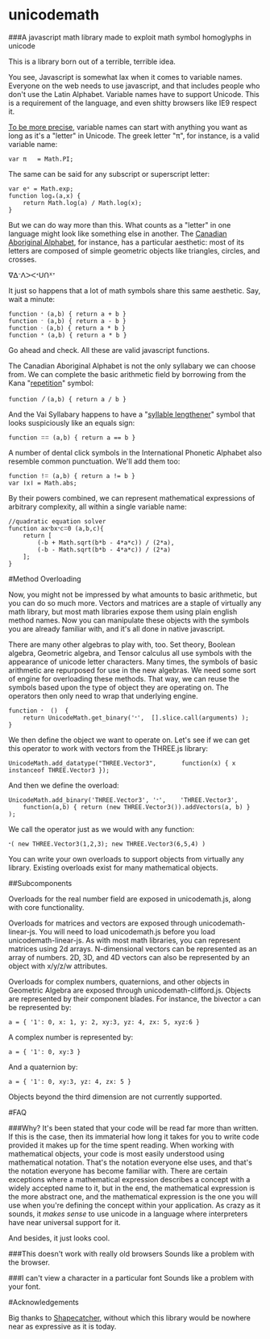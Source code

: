 # unicodemath
###A javascript math library made to exploit math symbol homoglyphs in unicode 

This is a library born out of a terrible, terrible idea. 

You see, Javascript is somewhat lax when it comes to variable names. Everyone on the web needs to use javascript, and that includes people who don't use the Latin Alphabet. Variable names have to support Unicode. This is a requirement of the language, and even shitty browsers like IE9 respect it.

[To be more precise](http://stackoverflow.com/questions/1661197/what-characters-are-valid-for-javascript-variable-names), variable names can start with anything you want as long as it's a "letter" in Unicode. The greek letter "π", for instance, is a valid variable name:

    var π	= Math.PI;

The same can be said for any subscript or superscript letter:

	var eˣ = Math.exp;
	function logₓ(a,x) {
		return Math.log(a) / Math.log(x);
	}

But we can do way more than this. What counts as a "letter" in one language might look like something else in another. The [Canadian Aboriginal Alphabet](unicode-table.com/en/blocks/unified-canadian-aboriginal-syllabics/), for instance, has a particular aesthetic: most of its letters are composed of simple geometric objects like triangles, circles, and crosses. 

ᐁᐃᐨᐱᐳᐸᐩᑌᑎᕽᐪ

It just so happens that a lot of math symbols share this same aesthetic. Say, wait a minute:

	function ᐩ (a,b) { return a + b }	
	function ᐨ (a,b) { return a - b }	
	function ᐧ (a,b) { return a * b }	
	function ᕽ (a,b) { return a * b }

Go ahead and check. All these are valid javascript functions. 

The Canadian Aboriginal Alphabet is not the only syllabary we can choose from. We can complete the basic arithmetic field by borrowing from the Kana "[repetition](http://unicode-table.com/en/3033/)" symbol:

	function 〳(a,b) { return a / b }	

And the Vai Syllabary happens to have a "[syllable lengthener](http://unicode-table.com/en/A60C/)" symbol that looks suspiciously like an equals sign:

	function ꘌꘌ (a,b) { return a == b }

A number of dental click symbols in the International Phonetic Alphabet also resemble common punctuation. We'll add them too:

	function ǃꘌ (a,b) { return a != b }
	var ǀxǀ	= Math.abs;

By their powers combined, we can represent mathematical expressions of arbitrary complexity, all within a single variable name:

	//quadratic equation solver
	function axᐩbxᐩcꘌ0 (a,b,c){
		return [
			(-b + Math.sqrt(b*b - 4*a*c)) / (2*a), 
			(-b - Math.sqrt(b*b - 4*a*c)) / (2*a)
		];
	}

#Method Overloading

Now, you might not be impressed by what amounts to basic arithmetic, but you can do so much more. Vectors and matrices are a staple of virtually any math library, but most math libraries expose them using plain english method names. Now you can manipulate these objects with the symbols you are already familiar with, and it's all done in native javascript. 

There are many other algebras to play with, too. Set theory, Boolean algebra, Geometric algebra, and Tensor calculus all use symbols with the appearance of unicode letter characters. Many times, the symbols of basic arithmetic are repurposed for use in the new algebras. We need some sort of engine for overloading these methods. That way, we can reuse the symbols based upon the type of object they are operating on. The operators then only need to wrap that underlying engine. 

	function ᐩ	() 	{	
		return UnicodeMath.get_binary('ᐩ', 	[].slice.call(arguments) );	
	}

We then define the object we want to operate on. Let's see if we can get this operator to work with vectors from the THREE.js library:

	UnicodeMath.add_datatype("THREE.Vector3", 		function(x) { x instanceof THREE.Vector3 });

And then we define the overload:

	UnicodeMath.add_binary('THREE.Vector3',	'ᐩ', 	'THREE.Vector3', 
		function(a,b) { return (new THREE.Vector3()).addVectors(a, b) } 
	);

We call the operator just as we would with any function:

	ᐩ( new THREE.Vector3(1,2,3); new THREE.Vector3(6,5,4) )

You can write your own overloads to support objects from virtually any library. Existing overloads exist for many mathematical objects. 

##Subcomponents

Overloads for the real number field are exposed in unicodemath.js, along with core functionality. 

Overloads for matrices and vectors are exposed through unicodemath-linear-js. You will need to load unicodemath.js before you load unicodemath-linear-js. As with most math libraries, you can represent matrices using 2d arrays. N-dimensional vectors can be represented as an array of numbers. 2D, 3D, and 4D vectors can also be represented by an object with x/y/z/w attributes. 

Overloads for complex numbers, quaternions, and other objects in Geometric Algebra are exposed through unicodemath-clifford.js. Objects are represented by their component blades. For instance, the bivector `a` can be represented by:

	a = { '1': 0, x: 1, y: 2, xy:3, yz: 4, zx: 5, xyz:6 }

A complex number is represented by:

	a = { '1': 0, xy:3 }

And a quaternion by:

	a = { '1': 0, xy:3, yz: 4, zx: 5 }

Objects beyond the third dimension are not currently supported.

#FAQ

###Why?
It's been stated that your code will be read far more than written. If this is the case, then its immaterial how long it takes for you to write code provided it makes up for the time spent reading. When working with mathematical objects, your code is most easily understood using mathematical notation. That's the notation everyone else uses, and that's the notation everyone has become familiar with. There are certain exceptions where a mathematical expression describes a concept with a widely accepted name to it, but in the end, the mathematical expression is the more abstract one, and the mathematical expression is the one you will use when you're defining the concept within your application. As crazy as it sounds, it *makes sense* to use unicode in a language where interpreters have near universal support for it. 

And besides, it just looks cool.

###This doesn't work with really old browsers
Sounds like a problem with the browser.

###I can't view a character in a particular font
Sounds like a problem with your font. 

#Acknowledgements

Big thanks to [Shapecatcher](http://shapecatcher.com/), without which this library would be nowhere near as expressive as it is today.
